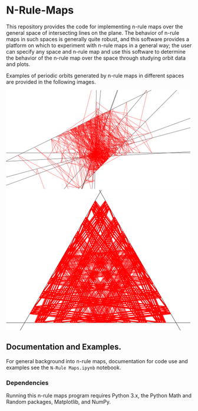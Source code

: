 # N-Rule-Maps
This repository provides the code for implementing n-rule maps over the general space of intersecting lines on the plane.  The behavior of n-rule maps in such spaces is generally quite robust, and this software provides a platform on which to experiment with n-rule maps in a general way; the user can specify any space and n-rule map and use this software to determine the behavior of the n-rule map over the space through studying orbit data and plots.

Examples of periodic orbits generated by n-rule maps in different spaces are provided in the following images.

<img src="Images/per1500,10lines.png" width="500">

<img src="Images/ang67.png" width="500">


## Documentation and Examples.
For general background into n-rule maps, documentation for code use and examples see the `N-Rule Maps.ipynb` notebook.

### Dependencies
Running this n-rule maps program requires Python 3.x, the Python Math and Random packages, Matplotlib, and NumPy.
